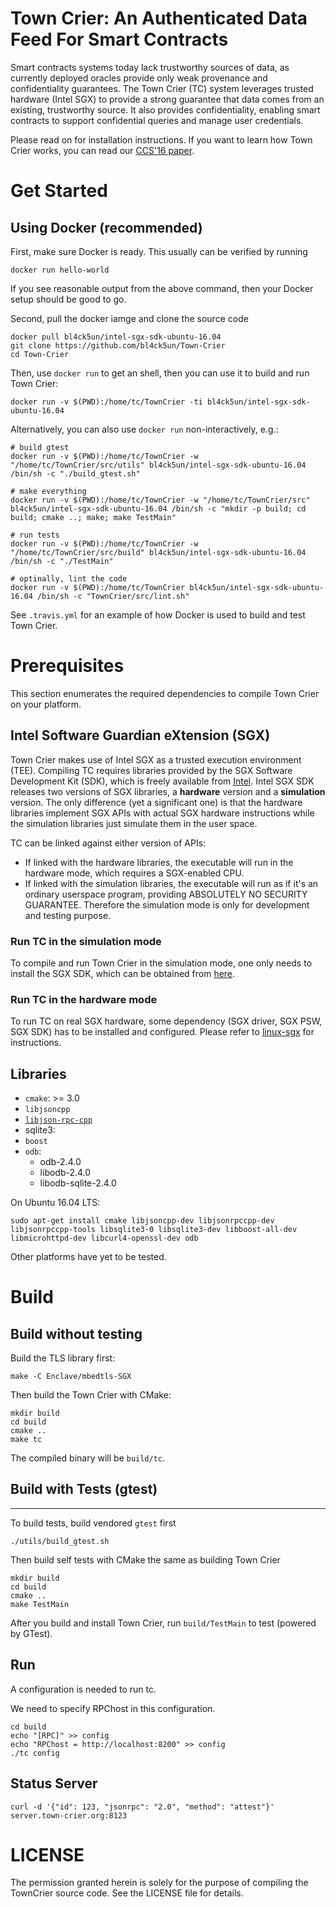 # Town Crier: An Authenticated Data Feed For Smart Contracts

Smart contracts systems today lack trustworthy sources of data, as currently
deployed oracles provide only weak provenance and confidentiality guarantees.
The Town Crier (TC) system leverages trusted hardware (Intel SGX) to provide a
strong guarantee that data comes from an existing, trustworthy source. It also
provides confidentiality, enabling smart contracts to support confidential
queries and manage user credentials.

Please read on for installation instructions. If you want to learn how Town Crier works,
you can read our [CCS'16 paper](https://www.cs.cornell.edu/~fanz/files/pubs/tc-ccs16-final.pdf).

# Get Started

## Using Docker (recommended)

First, make sure Docker is ready. This usually can be verified by running

    docker run hello-world

If you see reasonable output from the above command, then your Docker setup
should be good to go.

Second, pull the docker iamge and clone the source code 

    docker pull bl4ck5un/intel-sgx-sdk-ubuntu-16.04
    git clone https://github.com/bl4ck5un/Town-Crier
    cd Town-Crier

Then, use `docker run` to get an shell, then you can use it to build and run
Town Crier:

    docker run -v $(PWD):/home/tc/TownCrier -ti bl4ck5un/intel-sgx-sdk-ubuntu-16.04


Alternatively, you can also use `docker run` non-interactively, e.g.:

```shell
# build gtest
docker run -v $(PWD):/home/tc/TownCrier -w "/home/tc/TownCrier/src/utils" bl4ck5un/intel-sgx-sdk-ubuntu-16.04 /bin/sh -c "./build_gtest.sh"

# make everything
docker run -v $(PWD):/home/tc/TownCrier -w "/home/tc/TownCrier/src" bl4ck5un/intel-sgx-sdk-ubuntu-16.04 /bin/sh -c "mkdir -p build; cd build; cmake ..; make; make TestMain"

# run tests
docker run -v $(PWD):/home/tc/TownCrier -w "/home/tc/TownCrier/src/build" bl4ck5un/intel-sgx-sdk-ubuntu-16.04 /bin/sh -c "./TestMain"

# optinally, lint the code
docker run -v $(PWD):/home/tc/TownCrier bl4ck5un/intel-sgx-sdk-ubuntu-16.04 /bin/sh -c "TownCrier/src/lint.sh"
```

See `.travis.yml` for an example of how Docker is used to build and test Town
Crier.

# Prerequisites

This section enumerates the required dependencies to compile Town Crier on your platform.

## Intel Software Guardian eXtension (SGX)

Town Crier makes use of Intel SGX as a trusted execution environment (TEE).
Compiling TC requires libraries provided by the SGX Software Development Kit
(SDK), which is freely available from
[Intel](https://01.org/intel-software-guard-extensions/downloads).  Intel SGX
SDK releases two versions of SGX libraries, a **hardware** version and a
**simulation** version.  The only difference (yet a significant one) is that the
hardware libraries implement SGX APIs with actual SGX hardware instructions
while the simulation libraries just simulate them in the user space. 

TC can be linked against either version of APIs:

- If linked with the hardware libraries, the executable will run in the hardware
  mode, which requires a SGX-enabled CPU.
- If linked with the simulation libraries, the executable will run as if it's an
  ordinary userspace program, providing ABSOLUTELY NO SECURITY GUARANTEE.
  Therefore the simulation mode is only for development and testing purpose.

### Run TC in the simulation mode

To compile and run Town Crier in the simulation mode, one only needs to install
the SGX SDK, which can be obtained from
[here](https://01.org/intel-software-guard-extensions/downloads).

### Run TC in the hardware mode

To run TC on real SGX hardware, some dependency (SGX driver, SGX PSW, SGX SDK)
has to be installed and configured. Please refer to
[linux-sgx](https://github.com/01org/linux-sgx) for instructions.


## Libraries 

- `cmake`: >= 3.0
- `libjsoncpp` 
- [`libjson-rpc-cpp`](https://github.com/cinemast/libjson-rpc-cpp)
- sqlite3: 
- `boost`
- `odb`:
    - odb-2.4.0
    - libodb-2.4.0
    - libodb-sqlite-2.4.0

On Ubuntu 16.04 LTS: 

```
sudo apt-get install cmake libjsoncpp-dev libjsonrpccpp-dev libjsonrpccpp-tools libsqlite3-0 libsqlite3-dev libboost-all-dev libmicrohttpd-dev libcurl4-openssl-dev odb
```

Other platforms have yet to be tested.

# Build

## Build without testing

Build the TLS library first:

```
make -C Enclave/mbedtls-SGX
```

Then build the Town Crier with CMake:

```
mkdir build
cd build
cmake ..
make tc
```

The compiled binary will be `build/tc`.

## Build with Tests (gtest)
----

To build tests, build vendored `gtest` first

```
./utils/build_gtest.sh
```

Then build self tests with CMake the same as building Town Crier

```
mkdir build
cd build
cmake ..
make TestMain
```


After you build and install Town Crier, run `build/TestMain` to test (powered by GTest).



Run
----

A configuration is needed to run tc.

We need to specify RPChost in this configuration.

```
cd build
echo "[RPC]" >> config
echo "RPChost = http://localhost:8200" >> config
./tc config
```

Status Server
-------------

```
curl -d '{"id": 123, "jsonrpc": "2.0", "method": "attest"}' server.town-crier.org:8123
```

# LICENSE

The permission granted herein is solely for the purpose of compiling the TownCrier source code.
See the LICENSE file for details.
